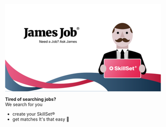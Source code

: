 ![Banner](https://github.com/james-job/.github/blob/main/profile/jj_banner.png)

**Tired of searching jobs?**  
We search for you
- create your SkillSet®
- get matches
It's that easy 🎉
